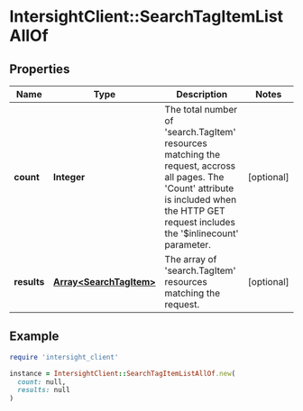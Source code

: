 # IntersightClient::SearchTagItemListAllOf

## Properties

| Name | Type | Description | Notes |
| ---- | ---- | ----------- | ----- |
| **count** | **Integer** | The total number of &#39;search.TagItem&#39; resources matching the request, accross all pages. The &#39;Count&#39; attribute is included when the HTTP GET request includes the &#39;$inlinecount&#39; parameter. | [optional] |
| **results** | [**Array&lt;SearchTagItem&gt;**](SearchTagItem.md) | The array of &#39;search.TagItem&#39; resources matching the request. | [optional] |

## Example

```ruby
require 'intersight_client'

instance = IntersightClient::SearchTagItemListAllOf.new(
  count: null,
  results: null
)
```


